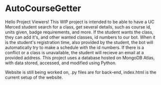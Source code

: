 # AutoCourseGetter

Hello Project Viewers! This WIP project is intended to be able to have a UC Merced student search for a class, get several details, such as course id, units given, badge requirements, and more. If the student wants the class, they can add it's, and other wanted classes, id numbers to our bot. When it is the student's registration time, also provided by the student, the bot will automatically try to make a schedule with the id numbers. If there is a conflict or a class is unavailable, the student will recieve an email at a provided address.
This project uses a database hosted on MongoDB Atlas, with data stored, accessed, and modified using Python.

Website is still being worked on, .py files are for back-end, index.html is the current setup of the website.
